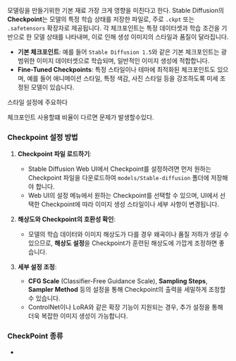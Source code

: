 
모델링을 만들기위한 기본 재료 가장 크게 영향을 미친다고 한다.
Stable Diffusion의 **Checkpoint**는 모델의 특정 학습 상태를 저장한 파일로, 주로 `.ckpt` 또는 `.safetensors` 확장자로 제공됩니다.
각 체크포인트는 특정 데이터셋과 학습 조건을 기반으로 한 모델 상태를 나타내며, 이로 인해 생성 이미지의 스타일과 품질이 달라집니다.
- **기본 체크포인트**: 예를 들어 `Stable Diffusion 1.5`와 같은 기본 체크포인트는 광범위한 이미지 데이터셋으로 학습되며, 일반적인 이미지 생성에 적합합니다.
- **Fine-Tuned Checkpoints**: 특정 스타일이나 테마에 최적화된 체크포인트도 있으며, 예를 들어 애니메이션 스타일, 특정 색감, 사진 스타일 등을 강조하도록 미세 조정된 모델이 있습니다.

스타일 설정에 주요하다

체크포인트 사용할떄 비율이 다르면 문제가 발생할수있다.
### Checkpoint 설정 방법

1. **Checkpoint 파일 로드하기**:
    
    - Stable Diffusion Web UI에서 Checkpoint를 설정하려면 먼저 원하는 Checkpoint 파일을 다운로드하여 `models/Stable-diffusion` 폴더에 저장해야 합니다.
    - Web UI의 설정 메뉴에서 원하는 Checkpoint를 선택할 수 있으며, UI에서 선택한 Checkpoint에 따라 이미지 생성 스타일이나 세부 사항이 변경됩니다.
2. **해상도와 Checkpoint의 호환성 확인**:
    
    - 모델의 학습 데이터와 이미지 해상도가 다를 경우 왜곡이나 품질 저하가 생길 수 있으므로, **해상도 설정**을 Checkpoint가 훈련된 해상도에 가깝게 조정하면 좋습니다.
3. **세부 설정 조정**:
    
    - **CFG Scale** (Classifier-Free Guidance Scale), **Sampling Steps**, **Sampler Method** 등의 설정을 통해 Checkpoint의 출력을 세밀하게 조정할 수 있습니다.
    - ControlNet이나 LoRA와 같은 확장 기능이 지원되는 경우, 추가 설정을 통해 더욱 복잡한 이미지 생성이 가능합니다.




### CheckPoint 종류
- 